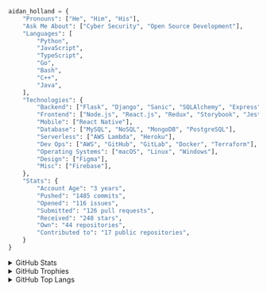 ```python
aidan_holland = {
    "Pronouns": ["He", "Him", "His"],
    "Ask Me About": ["Cyber Security", "Open Source Development"],
    "Languages": [
        "Python",
        "JavaScript",
        "TypeScript",
        "Go",
        "Bash",
        "C++",
        "Java",
    ],
    "Technologies": {
        "Backend": ["Flask", "Django", "Sanic", "SQLAlchemy", "Express"],
        "Frontend": ["Node.js", "React.js", "Redux", "Storybook", "Jest"],
        "Mobile": ["React Native"],
        "Database": ["MySQL", "NoSQL", "MongoDB", "PostgreSQL"],
        "Serverless": ["AWS Lambda", "Heroku"],
        "Dev Ops": ["AWS", "GitHub", "GitLab", "Docker", "Terraform"],
        "Operating Systems": ["macOS", "Linux", "Windows"],
        "Design": ["Figma"],
        "Misc": ["Firebase"],
    },
    "Stats": {
        "Account Age": "3 years",
        "Pushed": "1485 commits",
        "Opened": "116 issues",
        "Submitted": "126 pull requests",
        "Received": "248 stars",
        "Own": "44 repositories",
        "Contributed to": "17 public repositories",
    }
}

```

<details>
  <summary>GitHub Stats</summary>

[![GitHub Stats Card]](https://github.com/anuraghazra/github-readme-stats)

</details>

<details>
  <summary>GitHub Trophies</summary>

[![GitHub Trophies]](https://github.com/ryo-ma/github-profile-trophy)

</details>

<details>
  <summary>GitHub Top Langs</summary>

[![GitHub Top Langs]](https://github.com/anuraghazra/github-readme-stats)

</details>

<!-- Links -->

[github stats card]: https://github-readme-stats.vercel.app/api/?username=thehappydinoa
[github trophies]: https://github-profile-trophy.vercel.app/?username=thehappydinoa&column=4&margin-w=18&margin-h=15
[github top langs]: https://github-readme-stats.vercel.app/api/top-langs/?username=thehappydinoa&layout=compact
